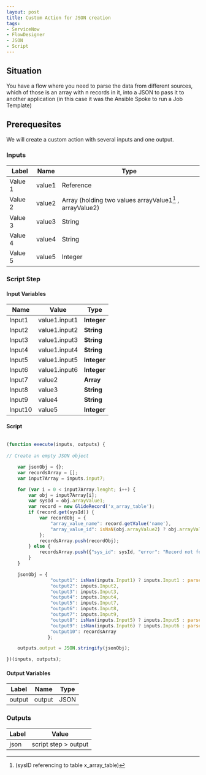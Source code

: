 ```yaml
---
layout: post
title: Custom Action for JSON creation
tags:
- ServiceNow
- FlowDesigner
- JSON
- Script
---
```

## Situation

You have a flow where you need to parse the data from different sources, which of those is an array with n records in it, into a JSON to pass it to another application (in this case it was the Ansible Spoke to run a Job Template)

## Prerequesites

We will create a custom action with several inputs and one output.

### Inputs
| Label         | Name     | Type |
| ------------- | -------- |---- |
| Value 1       | value1   |Reference |
| Value 2       | value2   |Array (holding two values arrayValue1[^1] , arrayValue2) |
| Value 3       | value3   |String |
| Value 4       | value4   |String |
| Value 5       | value5   |Integer |

[^1]: (sysID referencing to table x_array_table)

### Script Step

#### Input Variables

| Name          | Value          | __Type__   |
| ------------- | -------------- |----------- |
| Input1        | value1.input1  |__Integer__ |
| Input2        | value1.input2  |__String__  |
| Input3        | value1.input3  |__String__  |
| Input4        | value1.input4  |__String__  |
| Input5        | value1.input5  |__Integer__ |
| Input6        | value1.input6  |__Integer__ |
| Input7        | value2         |__Array__   |
| Input8        | value3         |__String__  |
| Input9        | value4         |__String__  |
| Input10       | value5         |__Integer__ |


#### Script

```javascript

(function execute(inputs, outputs) {
  
// Create an empty JSON object

    var jsonObj = {};
    var recordsArray = [];
    var input7Array = inputs.input7;

    for (var i = 0 < input7Array.lenght; i++) {
        var obj = input7Array[i];
        var sysId = obj.arrayValue1;
        var record = new GlideRecord('x_array_table');
        if (record.get(sysId)) {
            var recordObj = {
                "array_value_name": record.getValue('name'),
                "array_value_id": isNaN(obj.arrayValue2) ? obj.arrayValue2 : parseInt(obj.arrayValue2)
            };
            recordsArray.push(recordObj);
        } else {
            recordsArray.push({"sys_id": sysId, "error": "Record not found"});
        }
    }

    jsonObj = {
                "output1": isNan(inputs.Input1) ? inputs.Input1 : parseInt(inputs.Input1),
                "output2": inputs.Input2,
                "output3": inputs.Input3,
                "output4": inputs.Input4,
                "output5": inputs.Input7,
                "output6": inputs.Input8,
                "output7": inputs.Input9,
                "output8": isNan(inputs.Input5) ? inputs.Input5 : parseInt(inputs.Input5),
                "output9": isNan(inputs.Input6) ? inputs.Input6 : parseInt(inputs.Input6),
                "output10": recordsArray
               };

    outputs.output = JSON.stringify(jsonObj);

})(inputs, outputs);

```

#### Output Variables

| Label         | Name           | Type       |
| ------------- | -------------- |----------- |
| output        | output         |JSON        |


### Outputs

| Label         | Value                |
| ------------- | -------------------- |
| json          | script step > output |

